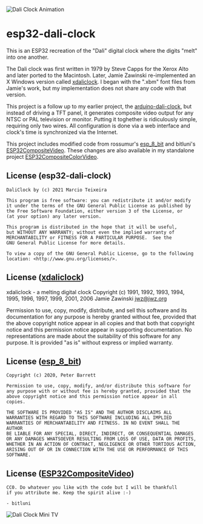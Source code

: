 ![Dali Clock Animation][animation]

esp32-dali-clock
================

This is an ESP32 recreation of the "Dali" digital clock where the
digits "melt" into one another.

The Dali clock was first written in 1979 by Steve Capps for the
Xerox Alto and later ported to the Macintosh. Later, Jamie
Zawinski re-implemented an X Windows version called [xdaliclock].
I began with the ".xbm" font files from Jamie's work, but my
implementation does not share any code with that version.

This project is a follow up to my earlier project, the
[arduino-dali-clock], but instead of driving a TFT panel, it
generates composite video output for any NTSC or PAL television or
monitor. Putting it toghether is ridiculously simple, requiring
only two wires. All configuration is done via a web interface and
clock's time is synchronized via the Internet.

This project includes modified code from rossumur's [esp_8_bit]
and bitluni's [ESP32CompositeVideo]. These changes are also
available in my standalone project [ESP32CompositeColorVideo].

## License (esp32-dali-clock)

```
DaliClock by (c) 2021 Marcio Teixeira

This program is free software: you can redistribute it and/or modify
it under the terms of the GNU General Public License as published by
the Free Software Foundation, either version 3 of the License, or
(at your option) any later version.

This program is distributed in the hope that it will be useful,
but WITHOUT ANY WARRANTY; without even the implied warranty of
MERCHANTABILITY or FITNESS FOR A PARTICULAR PURPOSE.  See the
GNU General Public License for more details.

To view a copy of the GNU General Public License, go to the following
location: <http://www.gnu.org/licenses/>.
```

## License ([xdaliclock])

xdaliclock - a melting digital clock
Copyright (c) 1991, 1992, 1993, 1994, 1995, 1996, 1997, 1999, 2001, 2006
 Jamie Zawinski <jwz@jwz.org>

Permission to use, copy, modify, distribute, and sell this software and its
documentation for any purpose is hereby granted without fee, provided that
the above copyright notice appear in all copies and that both that
copyright notice and this permission notice appear in supporting
documentation.  No representations are made about the suitability of this
software for any purpose.  It is provided "as is" without express or
implied warranty.
 
## License ([esp_8_bit])

```
Copyright (c) 2020, Peter Barrett

Permission to use, copy, modify, and/or distribute this software for
any purpose with or without fee is hereby granted, provided that the
above copyright notice and this permission notice appear in all copies.

THE SOFTWARE IS PROVIDED "AS IS" AND THE AUTHOR DISCLAIMS ALL
WARRANTIES WITH REGARD TO THIS SOFTWARE INCLUDING ALL IMPLIED
WARRANTIES OF MERCHANTABILITY AND FITNESS. IN NO EVENT SHALL THE AUTHOR
BE LIABLE FOR ANY SPECIAL, DIRECT, INDIRECT, OR CONSEQUENTIAL DAMAGES
OR ANY DAMAGES WHATSOEVER RESULTING FROM LOSS OF USE, DATA OR PROFITS,
WHETHER IN AN ACTION OF CONTRACT, NEGLIGENCE OR OTHER TORTIOUS ACTION,
ARISING OUT OF OR IN CONNECTION WITH THE USE OR PERFORMANCE OF THIS
SOFTWARE.
```

## License ([ESP32CompositeVideo])

```
CC0. Do whatever you like with the code but I will be thankfull 
if you attribute me. Keep the spirit alive :-)

- bitluni
```

![Dali Clock Mini TV][mini-tv]

[xdaliclock]: https://www.jwz.org/xdaliclock
[arduino-dali-clock]: https://github.com/marciot/arduino-dali-clock
[esp_8_bit]: https://github.com/rossumur/esp_8_bit
[ESP32CompositeVideo]: https://github.com/bitluni/ESP32CompositeVideo
[ESP32CompositeColorVideo]: https://github.com/marciot/ESP32CompositeColorVideo
[animation]: https://github.com/marciot/esp32-dali-clock/raw/master/artwork/animation.gif "Dali Clock Animation"
[mini-tv]: https://github.com/marciot/esp32-dali-clock/raw/master/artwork/mini_tv.jpg "Dali Clock on an Analog TV"
